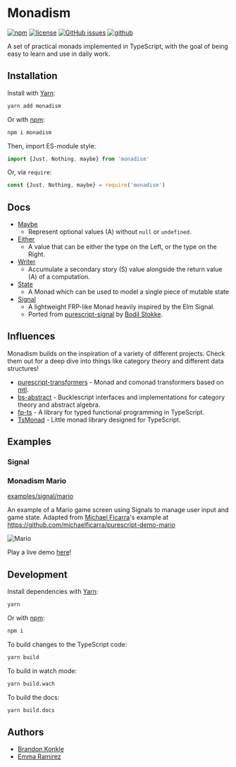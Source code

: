 # Monadism

[![npm](https://img.shields.io/npm/v/monadism.svg)](https://www.npmjs.com/package/monadism) [![license](https://img.shields.io/github/license/communityfunded/monadism.svg)](LICENSE) [![GitHub issues](https://img.shields.io/github/issues/communityfunded/monadism.svg)](https://github.com/communityfunded/monadism/issues) [![github](	https://img.shields.io/github/stars/communityfunded/monadism.svg?style=social)](https://github.com/communityfunded/monadism)

A set of practical monads implemented in TypeScript, with the goal of being easy to learn and use in daily work.

## Installation

Install with [Yarn]:

```sh
yarn add monadism
```

Or with [npm]:

```sh
npm i monadism
```

Then, import ES-module style:

```ts
import {Just, Nothing, maybe} from 'monadism'
```

Or, via `require`:

```ts
const {Just, Nothing, maybe} = require('monadism')
```

## Docs

* [Maybe](https://communityfunded.github.io/monadism/classes/_maybe_.maybe.html)
  * Represent optional values (A) without `null` or `undefined`.
* [Either](https://communityfunded.github.io/monadism/classes/_either_.either.html)
  * A value that can be either the type on the Left, or the type on the Right.
* [Writer](https://communityfunded.github.io/monadism/classes/_writer_.writer.html)
  * Accumulate a secondary story (S) value alongside the return value (A) of a computation.
* [State](https://communityfunded.github.io/monadism/classes/_state_.state.html)
  * A Monad which can be used to model a single piece of mutable state
* [Signal](https://communityfunded.github.io/monadism/classes/_signal_signal_.signal.html)
  * A lightweight FRP-like Monad heavily inspired by the Elm Signal.
  * Ported from [purescript-signal] by [Bodil Stokke](https://github.com/bodil).

## Influences

Monadism builds on the inspiration of a variety of different projects. Check them out for a deep dive into things like category theory and different data structures!

* [purescript-transformers](https://github.com/purescript/purescript-transformers) - Monad and comonad transformers based on [mtl](http://hackage.haskell.org/package/mtl).
* [bs-abstract](https://github.com/Risto-Stevcev/bs-abstract) - Bucklescript interfaces and implementations for category theory and abstract algebra.
* [fp-ts](https://github.com/gcanti/fp-ts) - A library for typed functional programming in TypeScript.
* [TsMonad](https://github.com/cbowdon/TsMonad) - Little monad library designed for TypeScript.

## Examples

### Signal

### Monadism Mario

[examples/signal/mario](examples/signal/mario)

An example of a Mario game screen using Signals to manage user input and game state. Adapted from [Michael Ficarra](https://github.com/michaelficarra)'s example at https://github.com/michaelficarra/purescript-demo-mario

![Mario](https://user-images.githubusercontent.com/30199/56088170-97d4dc80-5e38-11e9-945b-293123d4fca7.gif)

Play a live demo [here](https://communityfunded.github.io/monadism/examples/signal/mario/)!

## Development

Install dependencies with [Yarn]:

```sh
yarn
```

Or with [npm]:

```sh
npm i
```

To build changes to the TypeScript code:

```sh
yarn build
```

To build in watch mode:

```sh
yarn build.wach
```

To build the docs:

```sh
yarn build.docs
```

## Authors

* [Brandon Konkle](https://github.com/bkonkle)
* [Emma Ramirez](https://github.com/EmmaRamirez)

[Yarn]: https://yarnpkg.com
[npm]: https://www.npmjs.com
[purescript-signal]: https://github.com/bodil/purescript-signal

